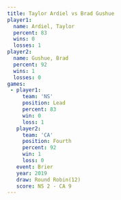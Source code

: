 ```yaml
---
title: Taylor Ardiel vs Brad Gushue
player1:              
  name: Ardiel, Taylor
  percent: 83         
  wins: 0             
  losses: 1           
player2:              
  name: Gushue, Brad  
  percent: 92         
  wins: 1             
  losses: 0           
games:
 - player1:        
     team: 'NS'    
     position: Lead
     percent: 83   
     win: 0        
     loss: 1       
   player2:          
     team: 'CA'      
     position: Fourth
     percent: 92     
     win: 1          
     loss: 0         
   event: Brier         
   year: 2019           
   draw: Round Robin(12)
   score: NS 2 - CA 9   
---
```

